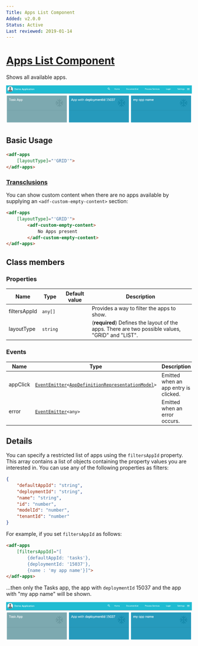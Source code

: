 ```yaml
---
Title: Apps List Component
Added: v2.0.0
Status: Active
Last reviewed: 2019-01-14
---
```


# [Apps List Component](../../../lib/process-services/app-list/apps-list.component.ts "Defined in apps-list.component.ts")

Shows all available apps.

![how-filter-apps](../../docassets/images/how-filter-apps.png)

## Basic Usage

```html
<adf-apps 
    [layoutType]="'GRID'">
</adf-apps>
```

### [Transclusions](../../user-guide/transclusion.md)

You can show custom content when there are no apps available by supplying an
`<adf-custom-empty-content>` section:

```html
<adf-apps
    [layoutType]="'GRID'">
        <adf-custom-empty-content>
            No Apps present
        </adf-custom-empty-content>
</adf-apps>
```

## Class members

### Properties

| Name | Type | Default value | Description |
| ---- | ---- | ------------- | ----------- |
| filtersAppId | `any[]` |  | Provides a way to filter the apps to show. |
| layoutType | `string` |  | (**required**) Defines the layout of the apps. There are two possible values, "GRID" and "LIST". |

### Events

| Name | Type | Description |
| ---- | ---- | ----------- |
| appClick | [`EventEmitter`](https://angular.io/api/core/EventEmitter)`<`[`AppDefinitionRepresentationModel`](../../../lib/process-services/task-list/models/filter.model.ts)`>` | Emitted when an app entry is clicked. |
| error | [`EventEmitter`](https://angular.io/api/core/EventEmitter)`<any>` | Emitted when an error occurs. |

## Details

You can specify a restricted list of apps using the `filtersAppId` property. This array
contains a list of objects containing the property values you are interested in. You can
use any of the following properties as filters:

```json
{ 
    "defaultAppId": "string", 
    "deploymentId": "string", 
    "name": "string", 
    "id": "number", 
    "modelId": "number",
    "tenantId": "number"
}
```

For example, if you set `filtersAppId` as follows:

```html
<adf-apps 
    [filtersAppId]="[
        {defaultAppId: 'tasks'}, 
        {deploymentId: '15037'}, 
        {name : 'my app name'}]">
</adf-apps>
```

...then only the Tasks app, the app with `deploymentId` 15037 and the app with "my app name" will be shown.

![how-filter-apps](../../docassets/images/how-filter-apps.png)
